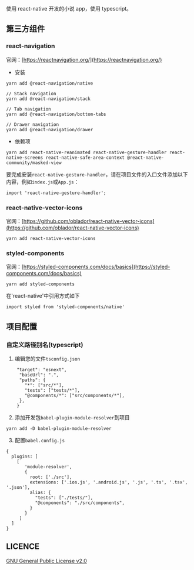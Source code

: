 使用 react-native 开发的小说 app，使用 typescript。

## 第三方组件

### react-navigation

官网：[https://reactnavigation.org/](https://reactnavigation.org/)

- 安装

```
yarn add @react-navigation/native

// Stack navigation
yarn add @react-navigation/stack

// Tab navigation
yarn add @react-navigation/bottom-tabs

// Drawer navigation
yarn add @react-navigation/drawer
```

- 依赖项

```
yarn add react-native-reanimated react-native-gesture-handler react-native-screens react-native-safe-area-context @react-native-community/masked-view
```

要完成安装`react-native-gesture-handler`，请在项目文件的入口文件添加以下内容，例如`index.js`或`App.js`：

```
import 'react-native-gesture-handler';
```

### react-native-vector-icons

官网：[https://github.com/oblador/react-native-vector-icons](https://github.com/oblador/react-native-vector-icons)

```
yarn add react-native-vector-icons
```

### styled-components

官网：[https://styled-components.com/docs/basics](https://styled-components.com/docs/basics)

```
yarn add styled-components
```

在'react-native'中引用方式如下

```
import styled from 'styled-components/native'
```

## 项目配置

### 自定义路径别名(typescript)

1. 编辑您的文件`tsconfig.json`

```
    "target": "esnext",
     "baseUrl": ".",
     "paths": {
       "*": ["src/*"],
       "tests": ["tests/*"],
       "@components/*": ["src/components/*"],
     },
    }
```

2. 添加开发包`babel-plugin-module-resolver`到项目

```
yarn add -D babel-plugin-module-resolver
```

3. 配置`babel.config.js`

```
{
  plugins: [
    [
       'module-resolver',
       {
         root: ['./src'],
         extensions: ['.ios.js', '.android.js', '.js', '.ts', '.tsx', '.json'],
         alias: {
           "tests": ["./tests/"],
           "@components": "./src/components",
         }
       }
     ]
  ]
}
```

## LICENCE

[GNU General Public License v2.0](./LICENCE)
